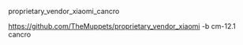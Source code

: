 


proprietary_vendor_xiaomi_cancro

https://github.com/TheMuppets/proprietary_vendor_xiaomi -b cm-12.1 cancro

